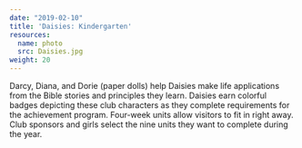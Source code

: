 ```yaml
---
date: "2019-02-10"
title: 'Daisies: Kindergarten'
resources:
  name: photo
  src: Daisies.jpg
weight: 20
---
```


Darcy, Diana, and Dorie (paper dolls) help Daisies make life applications from the Bible stories and principles they learn. Daisies earn colorful badges depicting these club characters as they complete requirements for the achievement program. Four-week units allow visitors to fit in right away. Club sponsors and girls select the nine units they want to complete during the year.